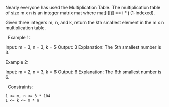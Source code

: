 Nearly everyone has used the Multiplication Table. The multiplication table of size m x n is an integer matrix mat where mat[i][j] == i * j (1-indexed).

Given three integers m, n, and k, return the kth smallest element in the m x n multiplication table.

 
Example 1:

Input: m = 3, n = 3, k = 5
Output: 3
Explanation: The 5th smallest number is 3.


Example 2:

Input: m = 2, n = 3, k = 6
Output: 6
Explanation: The 6th smallest number is 6.


 
Constraints:


	1 <= m, n <= 3 * 104
	1 <= k <= m * n

